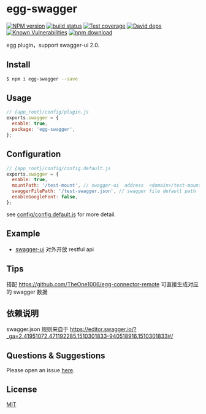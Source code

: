 # egg-swagger

[![NPM version][npm-image]][npm-url]
[![build status][travis-image]][travis-url]
[![Test coverage][codecov-image]][codecov-url]
[![David deps][david-image]][david-url]
[![Known Vulnerabilities][snyk-image]][snyk-url]
[![npm download][download-image]][download-url]

[npm-image]: https://img.shields.io/npm/v/egg-swagger.svg?style=flat-square
[npm-url]: https://npmjs.org/package/egg-swagger
[travis-image]: https://img.shields.io/travis/TheOne1006/egg-swagger.svg?style=flat-square
[travis-url]: https://travis-ci.org/TheOne1006/egg-swagger
[codecov-image]: https://img.shields.io/codecov/c/github/TheOne1006/egg-swagger.svg?style=flat-square
[codecov-url]: https://codecov.io/github/TheOne1006/egg-swagger?branch=master
[david-image]: https://img.shields.io/david/TheOne1006/egg-swagger.svg?style=flat-square
[david-url]: https://david-dm.org/TheOne1006/egg-swagger
[snyk-image]: https://snyk.io/test/npm/egg-swagger/badge.svg?style=flat-square
[snyk-url]: https://snyk.io/test/npm/egg-swagger
[download-image]: https://img.shields.io/npm/dm/egg-swagger.svg?style=flat-square
[download-url]: https://npmjs.org/package/egg-swagger

egg plugin，support swagger-ui 2.0.

## Install

```bash
$ npm i egg-swagger --save
```

## Usage

```js
// {app_root}/config/plugin.js
exports.swagger = {
  enable: true,
  package: 'egg-swagger',
};
```

## Configuration

```js
// {app_root}/config/config.default.js
exports.swagger = {
  enable: true,
  mountPath: '/test-mount', // swagger-ui  address  <domain>/test-mount
  swaggerFilePath: '/test-swagger.json', // swagger file default path
  enableGoogleFont: false,
};
```

see [config/config.default.js](config/config.default.js) for more detail.

## Example

- [swagger-ui](http://petstore.swagger.io/?_ga=2.67112721.1460016005.1511156320-1698683464.1510724052) 对外开放 restful api
<!-- example here -->


## Tips

搭配 <https://github.com/TheOne1006/egg-connector-remote> 可直接生成对应的 swagger 数据

## 依赖说明

swagger.json 规则来自于
<https://editor.swagger.io/?_ga=2.41951072.471192285.1510301833-940518916.1510301833#/>

## Questions & Suggestions

Please open an issue [here](https://github.com/TheOne1006/egg-swagger/issues).

## License

[MIT](LICENSE)
